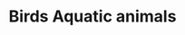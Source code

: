 ---
title: Birds Aquatic animals
longTitle: 'Birds, Aquatic animals'
tags:
- gccommon
narrowerTerm:
- "[[Aquatic birds]]"
---